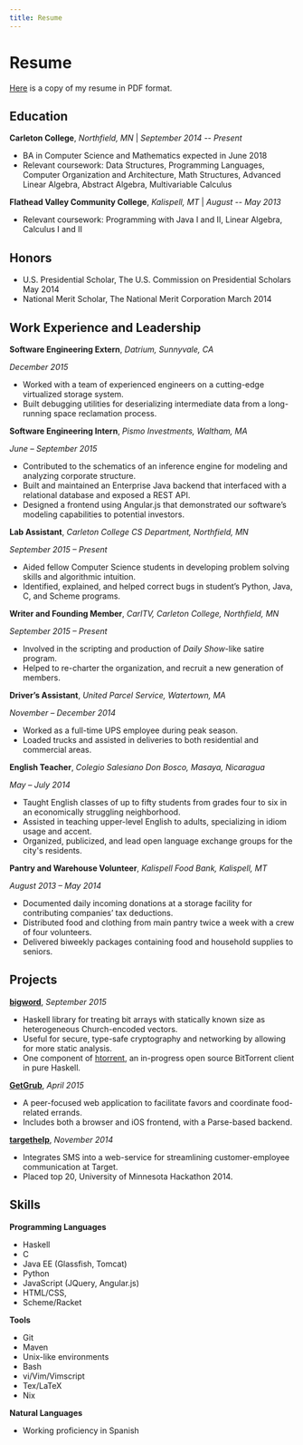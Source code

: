 ```yaml
---
title: Resume
---
```


# Resume

[Here](https://github.com/nickspinale/resume/raw/master/nickspinale-resume.pdf) is a copy of my resume in PDF format.

## Education

**Carleton College**, *Northfield, MN* | *September 2014 -- Present*


*   BA in Computer Science and Mathematics expected in June 2018
*   Relevant coursework: Data Structures, Programming Languages, Computer Organization and Architecture, Math Structures, Advanced Linear Algebra, Abstract Algebra, Multivariable Calculus

**Flathead Valley Community College**, *Kalispell, MT* |  *August -- May 2013*


*   Relevant coursework: Programming with Java I and II, Linear Algebra, Calculus I and II

## Honors

*   U.S. Presidential Scholar, The U.S. Commission on Presidential Scholars	May 2014
*   National Merit Scholar, The National Merit Corporation	March 2014

## Work Experience and Leadership

**Software Engineering Extern**, *Datrium, Sunnyvale, CA*

*December 2015*

*   Worked with a team of experienced engineers on a cutting-edge virtualized storage system.
*   Built debugging utilities for deserializing intermediate data from a long-running space reclamation process.

**Software Engineering Intern**, *Pismo Investments, Waltham, MA*

*June – September 2015*

*   Contributed to the schematics of an inference engine for modeling and analyzing corporate structure.
*   Built and maintained an Enterprise Java backend that interfaced with a relational database and exposed a REST API.
*   Designed a frontend using Angular.js that demonstrated our software’s modeling capabilities to potential investors.

**Lab Assistant**, *Carleton College CS Department, Northfield, MN*

*September 2015 – Present*

*   Aided fellow Computer Science students in developing problem solving skills and algorithmic intuition.
*   Identified, explained, and helped correct bugs in student’s Python, Java, C, and Scheme programs.

**Writer and Founding Member**, *CarlTV, Carleton College, Northfield, MN*

*September 2015 – Present*

*   Involved in the scripting and production of *Daily Show*-like satire program.
*   Helped to re-charter the organization, and recruit a new generation of members.

**Driver’s Assistant**, *United Parcel Service, Watertown, MA*

*November – December 2014*

*   Worked as a full-time UPS employee during peak season.
*   Loaded trucks and assisted in deliveries to both residential and commercial areas.

**English Teacher**, *Colegio Salesiano Don Bosco, Masaya, Nicaragua*

*May – July 2014*

*   Taught English classes of up to fifty students from grades four to six in an economically struggling neighborhood.
*   Assisted in teaching upper-level English to adults, specializing in idiom usage and accent.
*   Organized, publicized, and lead open language exchange groups for the city's residents.

**Pantry and Warehouse Volunteer**, *Kalispell Food Bank, Kalispell, MT*

*August 2013 – May 2014*

*   Documented daily incoming donations at a storage facility for contributing companies’ tax deductions.
*   Distributed food and clothing from main pantry twice a week with a crew of four volunteers.
*   Delivered biweekly packages containing food and household supplies to seniors.

## Projects

**[bigword](https://github.com/nickspinale/bigword)**, *September 2015*

*   Haskell library for treating bit arrays with statically known size as heterogeneous Church-encoded vectors.
*   Useful for secure, type-safe cryptography and networking by allowing for more static analysis.
*   One component of [htorrent](github.com/nickspinale/htorrent), an in-progress open source BitTorrent client in pure Haskell.

**[GetGrub](https://github.com/kevinkowalew/GetGrub)**, *April 2015*

*   A peer-focused web application to facilitate favors and coordinate food-related errands.
*   Includes both a browser and iOS frontend, with a Parse-based backend.

**[targethelp](https://github.com/chetaldrich/targethelp)**, *November 2014*

*   Integrates SMS into a web-service for streamlining customer-employee communication at Target.
*   Placed top 20, University of Minnesota Hackathon 2014.

## Skills

**Programming Languages**

*   Haskell
*   C
*   Java EE (Glassfish, Tomcat)
*   Python
*   JavaScript (JQuery, Angular.js)
*   HTML/CSS, 
*   Scheme/Racket

**Tools**

*   Git
*   Maven
*   Unix-like environments
*   Bash
*   vi/Vim/Vimscript
*   Tex/LaTeX
*   Nix

**Natural Languages**

*   Working proficiency in Spanish
